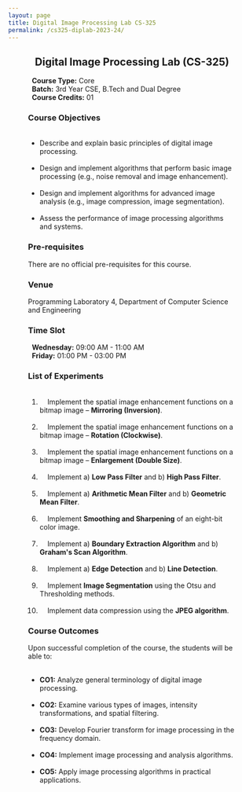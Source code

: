 ```yaml
---
layout: page
title: Digital Image Processing Lab CS-325
permalink: /cs325-diplab-2023-24/
---
```


<div style="margin: 0 8%;">

<div style="text-align:center"><h2>Digital Image Processing Lab (CS-325)</h2></div>

<p>
  <b>Course Type:</b> Core<br>
  <b>Batch:</b> 3rd Year CSE, B.Tech and Dual Degree<br>
  <b>Course Credits:</b> 01
</p>

<h3>Course Objectives</h3>
<ul>
  <li>Describe and explain basic principles of digital image processing.</li>
  <li>Design and implement algorithms that perform basic image processing (e.g., noise removal and image enhancement).</li>
  <li>Design and implement algorithms for advanced image analysis (e.g., image compression, image segmentation).</li>
  <li>Assess the performance of image processing algorithms and systems.</li>
</ul>

<h3>Pre-requisites</h3>
<p>There are no official pre-requisites for this course.</p>

<h3>Venue</h3>
<p>Programming Laboratory 4, Department of Computer Science and Engineering</p>

<h3>Time Slot</h3>
<p>
  <b>Wednesday:</b> 09:00 AM - 11:00 AM<br>
  <b>Friday:</b> 01:00 PM - 03:00 PM
</p>

<h3>List of Experiments</h3>
<ol>
  <li>
    Implement the spatial image enhancement functions on a bitmap image – <b>Mirroring (Inversion)</b>.
  </li>
  <li>
    Implement the spatial image enhancement functions on a bitmap image – <b>Rotation (Clockwise)</b>.
  </li>
  <li>
    Implement the spatial image enhancement functions on a bitmap image – <b>Enlargement (Double Size)</b>.
  </li>
  <li>
    Implement a) <b>Low Pass Filter</b> and b) <b>High Pass Filter</b>.
  </li>
  <li>
    Implement a) <b>Arithmetic Mean Filter</b> and b) <b>Geometric Mean Filter</b>.
  </li>
  <li>
    Implement <b>Smoothing and Sharpening</b> of an eight-bit color image.
  </li>
  <li>
    Implement a) <b>Boundary Extraction Algorithm</b> and b) <b>Graham's Scan Algorithm</b>.
  </li>
  <li>
    Implement a) <b>Edge Detection</b> and b) <b>Line Detection</b>.
  </li>
  <li>
    Implement <b>Image Segmentation</b> using the Otsu and Thresholding methods.
  </li>
  <li>
    Implement data compression using the <b>JPEG algorithm</b>.
  </li>
</ol>

<h3>Course Outcomes</h3>
<p>Upon successful completion of the course, the students will be able to:</p>
<ul>
  <li><b>CO1:</b> Analyze general terminology of digital image processing.</li>
  <li><b>CO2:</b> Examine various types of images, intensity transformations, and spatial filtering.</li>
  <li><b>CO3:</b> Develop Fourier transform for image processing in the frequency domain.</li>
  <li><b>CO4:</b> Implement image processing and analysis algorithms.</li>
  <li><b>CO5:</b> Apply image processing algorithms in practical applications.</li>
</ul>

</div>

